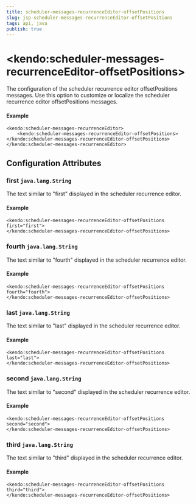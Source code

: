 ```yaml
---
title: scheduler-messages-recurrenceEditor-offsetPositions
slug: jsp-scheduler-messages-recurrenceEditor-offsetPositions
tags: api, java
publish: true
---
```


# \<kendo:scheduler-messages-recurrenceEditor-offsetPositions\>

The configuration of the scheduler recurrence editor offsetPositions messages. Use this option to customize or localize the scheduler recurrence editor offsetPositions messages.

#### Example
    <kendo:scheduler-messages-recurrenceEditor>
        <kendo:scheduler-messages-recurrenceEditor-offsetPositions></kendo:scheduler-messages-recurrenceEditor-offsetPositions>
    </kendo:scheduler-messages-recurrenceEditor>

## Configuration Attributes

### first `java.lang.String`

The text similar to "first" displayed in the scheduler recurrence editor.

#### Example
    <kendo:scheduler-messages-recurrenceEditor-offsetPositions first="first">
    </kendo:scheduler-messages-recurrenceEditor-offsetPositions>

### fourth `java.lang.String`

The text similar to "fourth" displayed in the scheduler recurrence editor.

#### Example
    <kendo:scheduler-messages-recurrenceEditor-offsetPositions fourth="fourth">
    </kendo:scheduler-messages-recurrenceEditor-offsetPositions>

### last `java.lang.String`

The text similar to "last" displayed in the scheduler recurrence editor.

#### Example
    <kendo:scheduler-messages-recurrenceEditor-offsetPositions last="last">
    </kendo:scheduler-messages-recurrenceEditor-offsetPositions>

### second `java.lang.String`

The text similar to "second" displayed in the scheduler recurrence editor.

#### Example
    <kendo:scheduler-messages-recurrenceEditor-offsetPositions second="second">
    </kendo:scheduler-messages-recurrenceEditor-offsetPositions>

### third `java.lang.String`

The text similar to "third" displayed in the scheduler recurrence editor.

#### Example
    <kendo:scheduler-messages-recurrenceEditor-offsetPositions third="third">
    </kendo:scheduler-messages-recurrenceEditor-offsetPositions>

 
